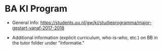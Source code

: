 # BA KI Program

-   General Info:
    <https://students.uu.nl/gw/ki/studieprogramma/major-gestart-vanaf-2017-2018>

-   Additional information (explicit curriculum, who-is-who, etc.) on BB
    in the tutor folder under "Informatie."
